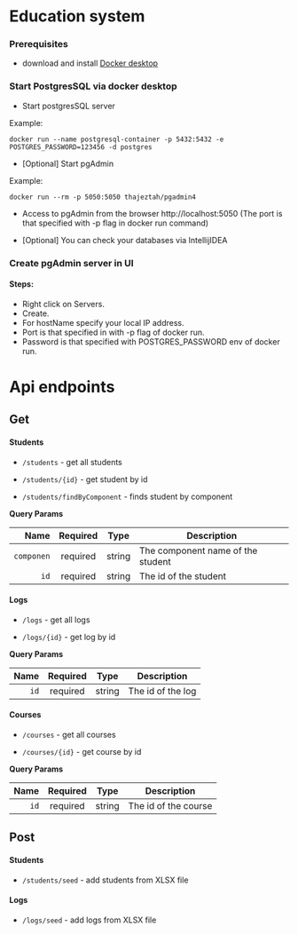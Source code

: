 # Education system

### Prerequisites
 - download and install [Docker desktop](https://www.docker.com/get-started)

### Start PostgresSQL via docker desktop

 - Start postgresSQL server

Example:

```
docker run --name postgresql-container -p 5432:5432 -e POSTGRES_PASSWORD=123456 -d postgres
```
- [Optional] Start pgAdmin
 
Example:
```
docker run --rm -p 5050:5050 thajeztah/pgadmin4
```

- Access to pgAdmin from the browser http://localhost:5050 (The port is that specified with -p flag in docker run command)


- [Optional] You can check your databases via IntellijIDEA

### Create pgAdmin server in UI

#### Steps:

- Right click on Servers.
- Create.
- For hostName specify your local IP address.
- Port is that specified in with -p flag of docker run.
- Password is that specified with POSTGRES_PASSWORD env of docker run.


# Api endpoints

## Get

#### Students

 - `/students` - get all students

- `/students/{id}` - get student by id
   
 - `/students/findByComponent` - finds student by component

**Query Params**

|          Name | Required |  Type   | Description                       |
| -------------:|:--------:|:-------:| -----------------------------------
|     `componen`| required | string  | The component name of the student | 
|      `id`     | required | string  | The id of the student

#### Logs
- `/logs` - get all logs

- `/logs/{id}` - get log by id


**Query Params**

|          Name | Required |  Type   | Description                       |
| -------------:|:--------:|:-------:| -----------------------------------
|      `id`     | required | string  | The id of the log

#### Courses

- `/courses` - get all courses

- `/courses/{id}` - get course by id


**Query Params**

|          Name | Required |  Type   | Description                       |
| -------------:|:--------:|:-------:| -----------------------------------
|      `id`     | required | string  | The id of the course

## Post

#### Students

- `/students/seed` - add students from XLSX file

#### Logs 

- `/logs/seed` - add logs from XLSX file

